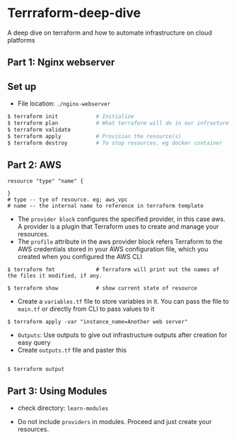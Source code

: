 # Terrraform-deep-dive
A deep dive on terraform and how to automate infrastructure on cloud platforms

## Part 1: Nginx webserver

## Set up
- File location: `./nginx-webserver`
```bash
$ terraform init            # Initialize
$ terraform plan            # What terraform will do in our infrasture before it does it
$ terraform validate
$ terraform apply           # Provision the resource(s)
$ terraform destroy         # To stop resources, eg docker container
```

## Part 2: AWS
```hcl
resource "type" "name" {

}
# type -- tye of resource. eg; aws_vpc
# name -- the internal name to reference in terraform template
```

- The `provider block` configures the specified provider, in this case aws. A provider is a plugin that Terraform uses to create and manage your resources.
- The `profile` attribute in the aws provider block refers Terraform to the AWS credentials stored in your AWS configuration file, which you created when you configured the AWS CLI

```hcl
$ terraform fmt             # Terraform will print out the names of the files it modified, if any.

$ terraform show            # show current state of resource
```

- Create a `variables.tf` file to store variables in it. You can pass the file to `main.tf` or directly from CLI to pass values to it

```hcl
$ terraform apply -var "instance_name=Another web server"
```

- `Outputs`: Use outputs to give out infrastructure outputs after creation for easy query
- Create `outputs.tf` file and paster this
```hcl
```
```hcl
$ terraform output
```

## Part 3: Using Modules
- check directory: `learn-modules`

- Do not include `providers` in modules. Proceed and just create your resources. 
